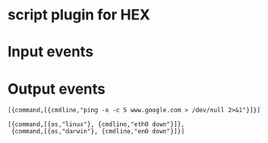 script plugin for HEX
=====================

# Input events

# Output events

    [{command,[{cmdline,"ping -o -c 5 www.google.com > /dev/null 2>&1"}]}]

    [{command,[{os,"linux"}, {cmdline,"eth0 down"}]},
     {command,[{os,"darwin"}, {cmdline,"en0 down"}]}]

